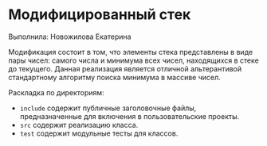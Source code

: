 # Модифицированный стек

Выполнила: Новожилова Екатерина

Модификация состоит в том, что элементы стека представлены в виде пары чисел: самого числа и минимума всех чисел, находящихся в стеке до текущего. Данная реализация является отличной альтерантивой стандартному алгоритму поиска минимума в массиве чисел.

Раскладка по директориям:

  - `include` содержит публичные заголовочные файлы, предназначенные для включения в пользовательские проекты.
  - `src` содержит реализацию класса.
  - `test` содержит модульные тесты для классов.